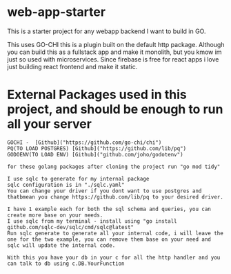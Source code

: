 # web-app-starter
This is a starter project for any webapp backend I want to build in GO.

This uses GO-CHI this is a plugin built on the default http package.
Although you can build this as  a fullstack app and make it monolith, but you kmow im just so used with microservices. Since firebase is free for react apps i love just building react frontend and make it static.

# External Packages used in this project, and should be enough to run all your server

    GOCHI -  [Github]("https://github.com/go-chi/chi")
    PQ(TO LOAD POSTGRES) [Github]("https://github.com/lib/pq")
    GODOENV(TO LOAD ENV) [Github]("github.com/joho/godotenv")

    for these golang packages after cloning the project run "go mod tidy"

    I use sqlc to generate for my internal package 
    sqlc configuration is in "./sqlc.yaml"
    You can change your driver if you dont want to use postgres and thatbmean you change https://github.com/lib/pq to your desired driver.

    I have 1 example each for both the sql schema and queries, you can create more base on your needs.
    I use sqlc from my terminal - install using "go install github.com/sqlc-dev/sqlc/cmd/sqlc@latest"
    Run sqlc generate to generate all your internal code, i will leave the one for the two example, you can remove them base on your need and sqlc will update the internal code.

    With this you have your db in your c for all the http handler and you can talk to db using c.DB.YourFunction